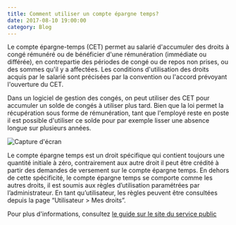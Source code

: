 ```yaml
---
title: Comment utiliser un compte épargne temps?
date: 2017-08-10 19:00:00
category: Blog
---
```



Le compte épargne-temps (CET) permet au salarié d'accumuler des droits à congé rémunéré ou de bénéficier d'une rémunération (immédiate ou différée), en contrepartie des périodes de congé ou de repos non prises, ou des sommes qu'il y a affectées. Les conditions d'utilisation des droits acquis par le salarié sont précisées par la convention ou l'accord prévoyant l'ouverture du CET.

Dans un logiciel de gestion des congés, on peut utiliser des CET pour accumuler un solde de congés à utiliser plus tard. Bien que la loi permet la récupération sous forme de rémunération, tant que l'employé reste en poste il est possible d'utiliser ce solde pour par exemple lisser une absence longue sur plusieurs années.

![Capture d'écran](/images/business-money.jpg)

Le compte épargne temps est un droit spécifique qui contient toujours une quantité initiale à zéro, contrairement aux autre droit il peut être crédité à partir des demandes de versement sur le compte épargne temps. En dehors de cette spécificité, le compte épargne temps se comporte comme les autres droits, il est soumis aux règles d’utilisation paramétrées par l’administrateur. En tant qu’utilisateur, les règles peuvent être consultées depuis la page “Utilisateur > Mes droits”.

Pour plus d'informations, consultez [le guide sur le site du service public](https://www.service-public.fr/particuliers/vosdroits/F1907)
